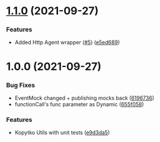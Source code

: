 # [1.1.0](https://github.com/getndazn/kopytko-utils/compare/v1.0.0...v1.1.0) (2021-09-27)


### Features

* Added Http Agent wrapper ([#5](https://github.com/getndazn/kopytko-utils/issues/5)) ([e5ed689](https://github.com/getndazn/kopytko-utils/commit/e5ed689904beb793e5fed156924200dc1a5db5c0))

# 1.0.0 (2021-09-27)


### Bug Fixes

* EventMock changed + publishing mocks back ([6196736](https://github.com/getndazn/kopytko-utils/commit/61967367d7c22545af745583f1c529a4fd05bad7))
* functionCall's func parameter as Dynamic ([655f058](https://github.com/getndazn/kopytko-utils/commit/655f05800f31d48f87cfc12cf09939f99e0b4129))


### Features

* Kopytko Utils with unit tests ([e9d3da5](https://github.com/getndazn/kopytko-utils/commit/e9d3da5ad5611592b362314c4e0697458ebdf81e))
